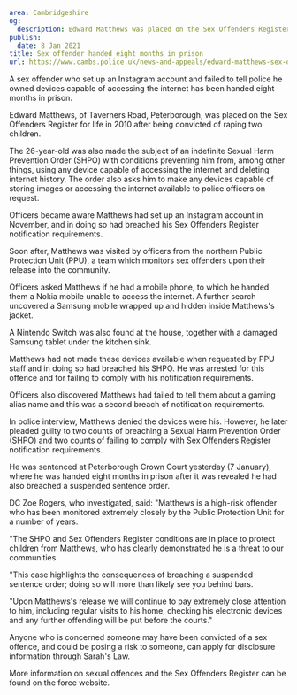 ```yaml
area: Cambridgeshire
og:
  description: Edward Matthews was placed on the Sex Offenders Register for life in 2010 after raping two children
publish:
  date: 8 Jan 2021
title: Sex offender handed eight months in prison
url: https://www.cambs.police.uk/news-and-appeals/edward-matthews-sex-offender-jailed
```

A sex offender who set up an Instagram account and failed to tell police he owned devices capable of accessing the internet has been handed eight months in prison.

Edward Matthews, of Taverners Road, Peterborough, was placed on the Sex Offenders Register for life in 2010 after being convicted of raping two children.

The 26-year-old was also made the subject of an indefinite Sexual Harm Prevention Order (SHPO) with conditions preventing him from, among other things, using any device capable of accessing the internet and deleting internet history. The order also asks him to make any devices capable of storing images or accessing the internet available to police officers on request.

Officers became aware Matthews had set up an Instagram account in November, and in doing so had breached his Sex Offenders Register notification requirements.

Soon after, Matthews was visited by officers from the northern Public Protection Unit (PPU), a team which monitors sex offenders upon their release into the community.

Officers asked Matthews if he had a mobile phone, to which he handed them a Nokia mobile unable to access the internet. A further search uncovered a Samsung mobile wrapped up and hidden inside Matthews's jacket.

A Nintendo Switch was also found at the house, together with a damaged Samsung tablet under the kitchen sink.

Matthews had not made these devices available when requested by PPU staff and in doing so had breached his SHPO. He was arrested for this offence and for failing to comply with his notification requirements.

Officers also discovered Matthews had failed to tell them about a gaming alias name and this was a second breach of notification requirements.

In police interview, Matthews denied the devices were his. However, he later pleaded guilty to two counts of breaching a Sexual Harm Prevention Order (SHPO) and two counts of failing to comply with Sex Offenders Register notification requirements.

He was sentenced at Peterborough Crown Court yesterday (7 January), where he was handed eight months in prison after it was revealed he had also breached a suspended sentence order.

DC Zoe Rogers, who investigated, said: "Matthews is a high-risk offender who has been monitored extremely closely by the Public Protection Unit for a number of years.

"The SHPO and Sex Offenders Register conditions are in place to protect children from Matthews, who has clearly demonstrated he is a threat to our communities.

"This case highlights the consequences of breaching a suspended sentence order; doing so will more than likely see you behind bars.

"Upon Matthews's release we will continue to pay extremely close attention to him, including regular visits to his home, checking his electronic devices and any further offending will be put before the courts."

Anyone who is concerned someone may have been convicted of a sex offence, and could be posing a risk to someone, can apply for disclosure information through Sarah's Law.

More information on sexual offences and the Sex Offenders Register can be found on the force website.
